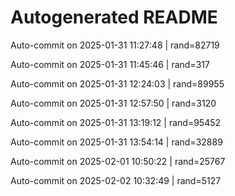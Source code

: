 # Autogenerated README

Auto-commit on 2025-01-31 11:27:48 | rand=82719

Auto-commit on 2025-01-31 11:45:46 | rand=317

Auto-commit on 2025-01-31 12:24:03 | rand=89955

Auto-commit on 2025-01-31 12:57:50 | rand=3120

Auto-commit on 2025-01-31 13:19:12 | rand=95452

Auto-commit on 2025-01-31 13:54:14 | rand=32889

Auto-commit on 2025-02-01 10:50:22 | rand=25767

Auto-commit on 2025-02-02 10:32:49 | rand=5127
